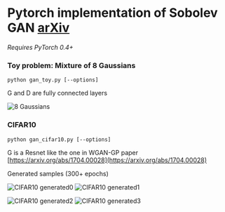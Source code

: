# Pytorch implementation of Sobolev GAN [arXiv](https://arxiv.org/abs/1711.04894)

*Requires PyTorch 0.4+*

### Toy problem: Mixture of 8 Gaussians
`python gan_toy.py [--options]`

G and D are fully connected layers

![8 Gaussians](https://i.imgur.com/3RtQ8kn.gif)

### CIFAR10
`python gan_cifar10.py [--options]`

G is a Resnet like the one in WGAN-GP paper [https://arxiv.org/abs/1704.00028](https://arxiv.org/abs/1704.00028)

Generated samples (300+ epochs)

![CIFAR10 generated0](https://i.imgur.com/g2gUziB.png)
![CIFAR10 generated1](https://i.imgur.com/Fi8VAnU.png)

![CIFAR10 generated2](https://i.imgur.com/OGVrCSL.png)
![CIFAR10 generated3](https://i.imgur.com/0o1ak7s.png)

